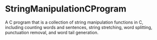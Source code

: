# StringManipulationCProgram
A C program that is a collection of string manipulation functions in C, including counting words and sentences, string stretching, word splitting, punctuation removal, and word tail generation.
